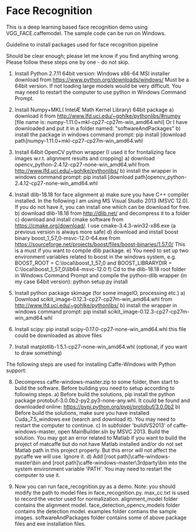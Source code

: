 # Face Recognition
This is a deep learning based face recognition demo using VGG_FACE.caffemodel. The sample code can be run on Windows.

Guideline to install packages used for face recognition pipeline

Should be clear enough; please let me know if you find anything wrong. Please follow these steps one by one - do not skip.

1. Install Python 2.7.11 64bit version: Windows x86-64 MSI installer download from https://www.python.org/downloads/windows/
Must be a 64bit version. If not loading large models would be very difficult.
You may need to restart the computer to use python in Windows Command Prompt.

2. Install Numpy+MKL( IntelÆ Math Kernel Library) 64bit package
   a) download it from http://www.lfd.uci.edu/~gohlke/pythonlibs/#numpy [file name is: numpy-1.11.0+mkl-cp27-cp27m-win_amd64.whl]
   Or I have downloaded and put it in a folder named: "softwareAndPackages"
   b) install the package in windows command prompt: 
   pip install [download path]numpy-1.11.0+mkl-cp27-cp27m-win_amd64.whl

3. Install 64bit OpenCV python wrapper (I used it for frontalizing face images w.r.t. alignment results and cropping)
   a) download opencv_python-2.4.12-cp27-none-win_amd64.whl from http://www.lfd.uci.edu/~gohlke/pythonlibs/
   b) install the wrapper in windows command prompt: 
   pip install [download path]opencv_python-2.4.12-cp27-none-win_amd64.whl

4. Install dlib-18.18 for face alignment
   a) make sure you have C++ compiler installed. In the following I am using MS Visual Studio 2013 (MSVC 12.0). If you do not have it, you can install one which can be download for free.
   b) download dlib-18.18 from http://dlib.net/ and decompress it to a folder
   c) download and install cmake software from https://cmake.org/download/. I use cmake-3.4.3-win32-x86.exe (a previous version is always more safe)
   d) download and install boost binary boost_1_57_0-msvc-12.0-64.exe from https://sourceforge.net/projects/boost/files/boost-binaries/1.57.0/
   This is a must if you want to compile dlib package.
   e) You need to set up two environment variables related to boost in the windows system, 
   e.g. BOOST_ROOT = C:\local\boost_1_57_0 and BOOST_LIBRARYDIR = C:\local\boost_1_57_0\lib64-msvc-12.0
   f) Cd to the dlib-18.18 root folder in Windows Command Prompt and compile the python-dlib wrapper (in my case 64bit version):
      python setup.py install

5. Install python package skimage (for some imageIO, processing etc.)
   a) Download scikit_image-0.12.3-cp27-cp27m-win_amd64.whl from http://www.lfd.uci.edu/~gohlke/pythonlibs/
   b) install the wrapper in windows command prompt: pip install scikit_image-0.12.3-cp27-cp27m-win_amd64.whl

6. Install scipy: pip install scipy-0.17.0-cp27-none-win_amd64.whl this file could be downloaded as above files

7. Install matplotlib-1.5.1-cp27-none-win_amd64.whl (optional, if you want to draw something)

The following steps are used for installing Caffe-Windows with Python support:

8. Decompress caffe-windows-master.zip to some folder, then start to build the software. Before building you need to setup according to following steps.
   a) Before build the solutions, pip install the python package protobuf-3.0.0b2-py2.py3-none-any.whl. It could be found and downloaded online:
   https://pypi.python.org/pypi/protobuf/3.0.0b2
   b) Before build the solutions, make sure you have installed Cuda_7.5_windows.exe (search and download it). You may need to restart the computer to continue.
   c) In subfolder 'buildVS2013' of caffe-windows-master, open MainBuilder.sln by MSVC 2013. Build the solution. You may got an error related to Matlab if you want to build the project of matcaffe but do not have Matlab installed and/or do not set Matlab path in this project properly. But this error will not affect the pycaffe we will use. Ignore it.
   d) Add [root path]\caffe-windows-master\bin and [root path]\caffe-windows-master\3rdparty\bin into the system environment variable 'PATH'. You may need to restart the computer to use it.

9. Now you can run face_recognition.py as a demo. Note: you should modify the path to model files in face_recognition.py. 
   max_cc.txt is used to record the vector used for normalization.
   alignment_model folder contains the alignment model.
   face_detection_opencv_models folder contains the detection model.
   examples folder contians the sample images.
   softwareAndPackages folder contains some of above package files and exe installation files.
   


